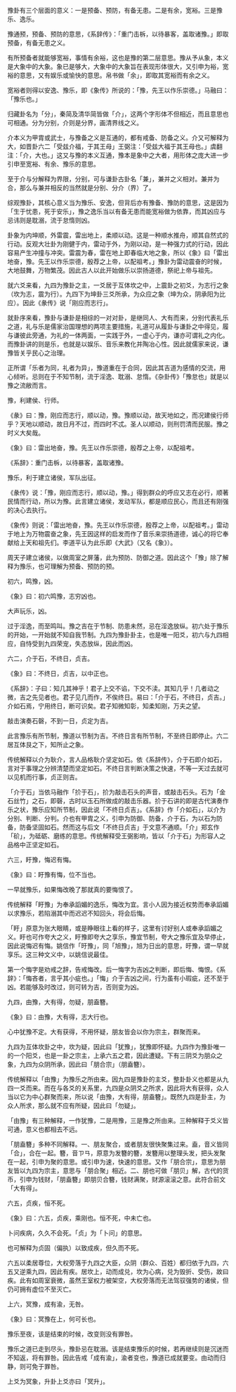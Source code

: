 
豫卦有三个层面的意义：一是预备、预防，有备无患。二是有余，宽裕。三是豫乐、逸乐。

豫通预，预备、预防的意思，《系辞传》：「重门击柝，以待暴客，盖取诸豫。」即取预备，有备无患之义。

有所预备者就能够宽裕，事情有余裕，这也是豫的第二层意思。豫从予从象，本义是大象中的大象。象已是够大，大象中的大象旨在表现形体很大，又引申为裕，宽裕的意思，又有娱乐或愉快的意思。帛书做「余」，即取其宽裕而有余之义。

宽裕者则得以安逸、豫乐，即《象传》所说的：「豫，先王以作乐崇德。」马融曰：「豫乐也。」

归藏卦名为「分」，秦简及清华简皆做「介」，这两个字形体不但相近，而且意思也可相通。分为分别，介则是分界，画清界线之义。

介本义为甲胄或武士，与豫备之义是互通的，都有戒备、防备之义。介又可解释为大，如晋卦六二「受兹介福，于其王母」王弼注：「受兹大福于其王母也。」虞翻注：「介，大也。」这又与豫的本义互通，豫本是象中之大者，用形体之庞大进一步引申至宽裕、有余、豫乐的意思。

至于介与分解释为界限，分别，可与谦卦古卦名「兼」，兼并之义相对。兼并为合，那么与兼并相反的当然就是分别、分介（界）了。

综观豫卦，其核心意义当为豫乐、安逸，但背后亦有豫备、豫防的意思，这是因为「生于忧患，死于安乐」，豫之逸乐当以有备无患而能宽裕做为依靠，而其凶应与忌讳则是耽溺，流于怠惰则凶。

卦象为内坤顺，外雷震，雷出地上，柔顺以动。这是一种顺水推舟，顺其自然式的行动。反观大壮卦为刚健于内，雷动于外，为刚以动，是一种强力式的行动，因此容易产生冲撞与冲突。雷震为春，雷在地上即春临大地之象，所以《象》曰「雷出地奋，豫。先王以作乐崇德，殷荐之上帝，以配祖考。」豫卦为雷动震奋的时候，大地鼓舞，万物繁茂。因此古人以此开始做乐以崇扬道德，祭祀上帝与祖先。

就六爻来看，九四为豫卦之主，一爻居于互体坎之中，上震卦之初爻，为志行之象（坎为志，震为行）。九四下为坤卦三爻所承，为众应之象（坤为众，阴承阳为比应）。因此《彖传》说「刚应而志行」。

就卦序来看，豫卦与谦卦是相综的一对对卦，是继同人、大有而来，分别代表礼乐之道，礼与乐是儒家治国理想的两项主要措施，礼道可从履卦与谦卦之中得见，履与谦彼此旁通，为礼的一体两面，一实践于外，一虚心于内，谦亦可谓礼之内化。而豫卦讲的则是乐，也就是以娱乐、音乐来教化并陶冶心性。因此就儒家来说，谦豫皆关乎民心之治理。

正所谓「乐者为同，礼者为异」，豫道重在于合同，因此其吉道为感情的交流，用心倾听。忌则在于不知节制，流于淫逸、耽溺、怠惰。《杂卦传》「豫怠也」就是以豫之流敝而言。

豫，利建侯、行师。

《彖》曰：豫，刚应而志行，顺以动，豫。豫顺以动，故天地如之，而况建侯行师乎？天地以顺动，故日月不过，而四时不忒。圣人以顺动，则刑罚清而民服。豫之时义大矣哉。

《象》曰：雷出地奋，豫。先王以作乐崇德，殷荐之上帝，以配祖考。

《系辞》：重门击柝，以待暴客，盖取诸豫。

豫乐，利于建立诸侯，军队出征。

《彖传》说：「豫，刚应而志行，顺以动，豫。」得到群众的呼应又志在必行，顺著民情而行动，所以为豫。此言建立诸侯，发动军队，都是顺应民心，而且还有刚强的决心去执行。

《象传》则说：「雷出地奋，豫。先王以作乐崇德，殷荐之上帝，以配祖考。」雷动于地上为万物震奋之象，先王因这样的启发而作了音乐来崇扬道德，诚心的将它奉献给上天和祖先们。李道平认为此乐即《大武》（又名《象》）。

周天子建立诸侯，以做周室之屏藩，此为预防、防御之道。因此这个「豫」除了解释为豫乐，也可理解为预备、预防的预。

初六，鸣豫，凶。

《象》曰：初六鸣豫，志穷凶也。

大声玩乐，凶。

过于淫逸，而至鸣叫。豫之吉在于节制、防患未然，忌在淫逸放纵。初六处于豫乐的开始，一开始就不知自我节制。九四为豫卦卦主，也是唯一阳爻，初六与九四相应，自恃受到九四荣宠，失态放纵，因此而凶。

六二，介于石，不终日，贞吉。

《象》曰：不终日，贞吉，以中正也。

《系辞》：子曰：知几其神乎！君子上交不谄，下交不渎。其知几乎！几者动之微，吉之先见者也。君子见几而作，不俟终日。易曰：「介于石，不终日，贞吉。」介如石焉，宁用终日，断可识矣。君子知微知彰，知柔知刚，万夫之望。

敲击演奏石磬，不到一日，贞定为吉。

此言豫乐有所节制，豫道以节制为吉。不终日言有所节制，不至终日即停止。六二居互体艮之下，知所止之象。

传统解释以介为耿介，言人品格耿介坚定如石。依《系辞传》，介于石即介如石，言对于事理之分辨清楚而坚定如石。不终日言判断决策之快速，不等一天过去就可以见机而行事，贞正则吉。

「介于石」当依马融作「扴于石」，扴为敲击石头的声音，或敲击石头。石为「金石丝竹」之石，即磬，古时以玉石所做成的敲击乐器。扴于石讲的即是古代演奏作乐之状，豫乐应知所节制，因此说「不终日贞吉」。《系辞》作「介如石」，以介为分别、判断、分判。介也有甲胄之义，引申为防御、防备，介于石，为以石为防备，防备坚固如石。然而这与后文「不终日贞吉」于文意不通顺。「介」郑玄作「砎」，为砥砺、磨练的意思。传统解释受王弼影响，皆以「介于石」为形容人之品格中正坚定如石。

六三，盱豫，悔迟有悔。

《象》曰：盱豫有悔，位不当也。

一早就豫乐，如果悔改晚了那就真的要悔恨了。

传统解释「盱豫」为奉承謟媚的逸乐，悔改为宜。言小人因为接近权势而奉承謟媚以求豫乐，若陷溺其中而迟迟不知回头，将会后悔。

「盱」原意为张大眼睛，或是睁眼往上看的样子，这里有讨好别人或奉承謟媚之义。盱也可作夸大之义，盱豫即夸大之享乐，豫宜节制，夸大之豫乐宜及早停止，因此说悔迟有悔。姚信作「旴豫」，同「旭豫」，旭为日出的意思，旴豫，谓一早就享乐。这三种文义中，以姚信说最佳。

第一个悔字是劝戒之辞，告戒悔改。后一悔字为吉凶之判断，即后悔、悔恨。《系辞》：「悔吝者，言乎其小疵也。」「悔」介于吉凶之间，行为虽有小瑕疵，还不至于凶。若能够及时改过，则可转为吉，否则变为凶。

九四，由豫，大有得，勿疑，朋盍簪。

《象》曰：由豫，大有得，志大行也。

心中犹豫不定。大有获得，不用怀疑，朋友皆会以你为宗主，群聚而来。

九四为互体坎卦之中，坎为疑，因此曰「犹豫」，犹豫即怀疑。九四作为豫卦唯一的一个阳爻，也是一卦之宗主，上承六五之君，因此遭疑。下有三阴爻为朋众之象，九四为众阴所承，因此曰「朋合宗」（朋盍簪）。

传统解释以「由豫」为豫乐之所由来。因九四是豫卦的主爻，整卦卦义也都是从九四一爻而来。而在与各爻的关系里，九四是众阴爻之所求，因此将大有获得，众人当以它为中心群聚而来，所以说「由豫，大有得，朋盍簪」。既然九四是卦主，为众人所求，那么就不应有所疑，因此曰「勿疑」。

「由豫」有三种解释，一作犹豫，二是用豫，三是豫之所由来。三种解释于爻义皆可通，意义也都相去不远。

「朋盍簪」多种不同解释。一、朋友聚合，或者朋友很快聚集过来。盍，音义皆同「合」，合在一起。簪，音ㄗㄢ，原意为发簪的簪，发簪用以整理头发，把头发聚在一起，引申为聚的意思。或引申为速，快速的意思。又作「朋合宗」，意思为朋友皆以九四为宗主，意思与「朋合聚」相近。二、朋也可做「朋贝」解，古代的货币，引申为钱财，「朋盍簪」即朋贝合簪，钱财满聚，财源滚滚之意。此符合前文「大有得」。

六五，贞疾，恒不死。

《象》曰：六五，贞疾，乘刚也。恒不死，中未亡也。

卜问疾病，久久不会死。「贞」为「卜问」的意思。

也可解释为贞固（偏执）以致成疾，但久而不死。

六五以柔居尊位，大权旁落于九四之大臣，众阴（群众、百姓）都归依于九四，六五又逆乘九四，因此有疾。居坎上，动而成兑，坎为心病，兑为毁折、受伤，故曰疾。此有如周室衰微，虽然王室权力被架空，大权旁落而无法驾驭强势的诸侯，但仍可拥有虚位不至灭亡。

上六，冥豫，成有渝，无咎。

《象》曰：冥豫在上，何可长也。

豫乐至夜，该是结束的时候，改变则没有罪咎。

豫乐之道已走到尽头，豫卦忌在耽溺。该是结束豫乐的时候，若再继续则是沉迷而不知返，将有罪咎。因此告戒「成有渝」，渝者变也，豫道已成就要变。由动而归静，则可免于罪咎。

上爻为冥象，升卦上爻亦曰「冥升」。